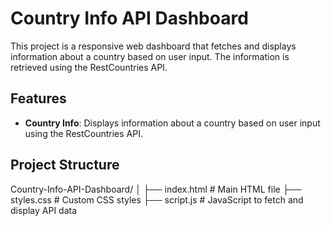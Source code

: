 # Country Info API Dashboard

This project is a responsive web dashboard that fetches and displays information about a country based on user input. The information is retrieved using the RestCountries API.

## Features

- **Country Info**: Displays information about a country based on user input using the RestCountries API.

## Project Structure

Country-Info-API-Dashboard/
│
├── index.html # Main HTML file
├── styles.css # Custom CSS styles
├── script.js # JavaScript to fetch and display API data